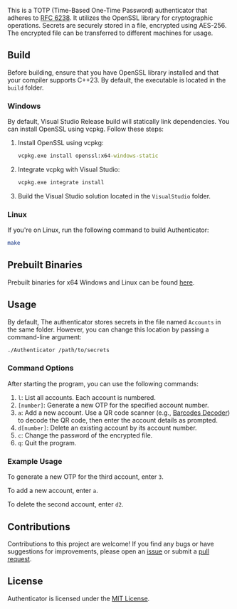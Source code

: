 This is a TOTP (Time-Based One-Time Password) authenticator that adheres to [RFC 6238](https://datatracker.ietf.org/doc/html/rfc6238 "TOTP: Time-Based One-Time Password Algorithm"). It utilizes the OpenSSL library for cryptographic operations. Secrets are securely stored in a file, encrypted using AES-256. The encrypted file can be transferred to different machines for usage.

## Build

Before building, ensure that you have OpenSSL library installed and that your compiler supports C++23. By default, the executable is located in the `build` folder.

### Windows

By default, Visual Studio Release build will statically link dependencies. You can install OpenSSL using vcpkg. Follow these steps:

1. Install OpenSSL using vcpkg:
    ```bat
    vcpkg.exe install openssl:x64-windows-static
    ```

2. Integrate vcpkg with Visual Studio:
    ```bat
    vcpkg.exe integrate install
    ```

3. Build the Visual Studio solution located in the `VisualStudio` folder.

### Linux

If you're on Linux, run the following command to build Authenticator:
```sh
make
```

## Prebuilt Binaries

Prebuilt binaries for x64 Windows and Linux can be found [here](https://github.com/pi-314159/Authenticator/releases "prebuilt binaries").

## Usage

By default, The authenticator stores secrets in the file named `Accounts` in the same folder. However, you can change this location by passing a command-line argument:
```sh
./Authenticator /path/to/secrets
```

### Command Options

After starting the program, you can use the following commands:

1. `l`: List all accounts. Each account is numbered.
2. `[number]`: Generate a new OTP for the specified account number.
3. `a`: Add a new account. Use a QR code scanner (e.g., [Barcodes Decoder](https://tools.dnshome.de/HTML/Barcodes_Decoder.html "Barcodes Decoder")) to decode the QR code, then enter the account details as prompted.
4. `d[number]`: Delete an existing account by its account number.
5. `c`: Change the password of the encrypted file.
6. `q`: Quit the program.

### Example Usage

To generate a new OTP for the third account, enter `3`.

To add a new account, enter `a`.

To delete the second account, enter `d2`.

## Contributions

Contributions to this project are welcome! If you find any bugs or have suggestions for improvements, please open an [issue](https://github.com/pi-314159/Authenticator/issues "issues") or submit a [pull request](https://github.com/pi-314159/Authenticator/pulls "pull requests").

## License

Authenticator is licensed under the [MIT License](https://github.com/pi-314159/Authenticator/blob/main/LICENSE "MIT License").
